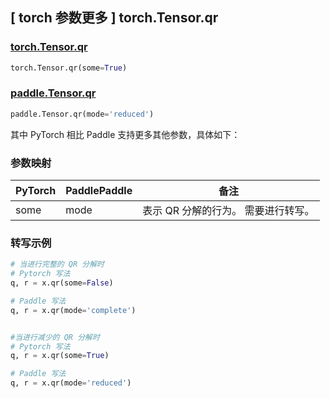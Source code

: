 ## [ torch 参数更多 ] torch.Tensor.qr

### [torch.Tensor.qr](https://pytorch.org/docs/stable/generated/torch.Tensor.qr.html?highlight=torch+tensor+qr#torch.Tensor.qr)

```python
torch.Tensor.qr(some=True)
```

### [paddle.Tensor.qr](https://www.paddlepaddle.org.cn/documentation/docs/zh/api/paddle/linalg/qr_cn.html#qr)

```python
paddle.Tensor.qr(mode='reduced')
```

其中 PyTorch 相比 Paddle 支持更多其他参数，具体如下：

### 参数映射

| PyTorch | PaddlePaddle | 备注                   |
|---------|--------------|----------------------|
| some    | mode         | 表示 QR 分解的行为。 需要进行转写。 |


### 转写示例

```python
# 当进行完整的 QR 分解时
# Pytorch 写法
q, r = x.qr(some=False)

# Paddle 写法
q, r = x.qr(mode='complete')


#当进行减少的 QR 分解时
# Pytorch 写法
q, r = x.qr(some=True)

# Paddle 写法
q, r = x.qr(mode='reduced')
```
